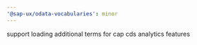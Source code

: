 ```yaml
---
'@sap-ux/odata-vocabularies': minor
---
```


support loading additional terms for cap cds analytics features
